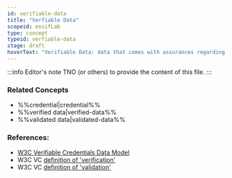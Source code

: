 ```yaml
---
id: verifiable-data
title: "Verfiable Data"
scopeid: essifLab
type: concept
typeid: verfiable-data
stage: draft
hoverText: "Verifiable Data: data that comes with assurances regarding its provenance (the Party that issued it) and its integrity (the property that the Credential data has not been tampered with in transit, i.e. is the same as when created)."
---
```


:::info Editor's note
TNO (or others) to provide the content of this file.
:::

### Related Concepts
- %%credential|credential%%
- %%verified data|verified-data%%
- %%validated data|validated-data%%

### References:
- [W3C Verifiable Credentials Data Model](https://www.w3.org/TR/vc-data-model/)
- W3C VC [definition of 'verification'](https://www.w3.org/TR/vc-data-model/#dfn-verification)
- W3C VC [definition of 'validation'](https://www.w3.org/TR/vc-data-model/#dfn-validation)

